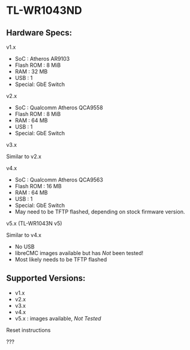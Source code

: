 # TL-WR1043ND

## Hardware Specs:

v1.x

* SoC : Atheros AR9103
* Flash ROM : 8 MiB
* RAM : 32 MB
* USB : 1
* Special: GbE Switch

v2.x

* SoC : Qualcomm Atheros QCA9558
* Flash ROM : 8 MiB
* RAM : 64 MB
* USB : 1
* Special: GbE Switch

v3.x

Similar to v2.x

v4.x

* SoC : Qualcomm Atheros QCA9563
* Flash ROM : 16 MB
* RAM : 64 MB
* USB : 1
* Special: GbE Switch
* May need to be TFTP flashed, depending on stock firmware version.

v5.x (TL-WR1043N v5)

Similar to v4.x

* No USB
* libreCMC images available but has *Not* been tested!
* Most likely needs to be TFTP flashed

## Supported Versions:

* v1.x
* v2.x
* v3.x
* v4.x
* v5.x : images available, *Not Tested*

Reset instructions

???
